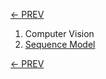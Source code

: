[<- PREV](../README.md)

1. Computer Vision
2. [Sequence Model](sequence.md)


[<- PREV](../README.md)
